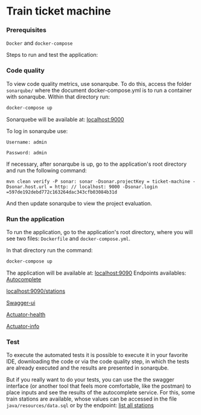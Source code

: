 # Train ticket machine

### Prerequisites

`Docker` and `docker-compose`

Steps to run and test the application:

### Code quality

To view code quality metrics, use sonarqube. To do this, access the folder `sonarqube/` where the document docker-compose.yml is to run a container with sonarqube. Within that directory run:

```sh
docker-compose up
```
Sonarquebe will be available at: [localhost:9000](http://localhost:9000/)

To log in sonarqube use:

`Username: admin`

`Password: admin`

If necessary, after sonarqube is up, go to the application's root directory and run the following command:

```
mvn clean verify -P sonar: sonar -Dsonar.projectKey = ticket-machine -Dsonar.host.url = http: // localhost: 9000 -Dsonar.login =597de192debd772c163264dac343cfb03084b31d
```

And then update sonarqube to view the project evaluation.

### Run the application

To run the application, go to the application's root directory, where you will see two files: `Dockerfile` and `docker-compose.yml`.

In that directory run the command:

```sh
docker-compose up
```
The application will be available at: [localhost:9090](http://localhost:9090/)
Endpoints availables: 
[Autocomplete](http://localhost:9090/autocomplete/{word})


[localhost:9090/stations](http://localhost:9090/stations)


[Swagger-ui](http://localhost:9090/swagger-ui.html)


[Actuator-health](http://localhost:9090/actuator/health)


[Actuator-info](http://localhost:9090/actuator/info)

### Test

To execute the automated tests it is possible to execute it in your favorite IDE, downloading the code or via the code quality step, in which the tests are already executed and the results are presented in sonarqube.

But if you really want to do your tests, you can use the the swagger interface (or another tool that feels more comfortable, like the postman) to place inputs and see the results of the autocomplete service.
For this, some train stations are available, whose values can be accessed in the file `java/resources/data.sql` or by the endpoint: [list all stations](http://localhost:9090/stations)
